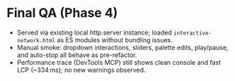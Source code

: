# Final QA (Phase 4)

- Served via existing local http.server instance; loaded `interactive-network.html` as ES modules without bundling issues.
- Manual smoke: dropdown interactions, sliders, palette edits, play/pause, and auto-stop all behave as pre-refactor.
- Performance trace (DevTools MCP) still shows clean console and fast LCP (~334 ms); no new warnings observed.
